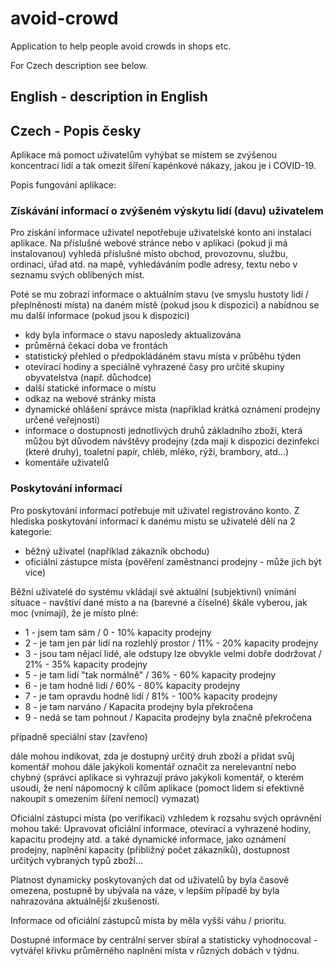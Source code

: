 # avoid-crowd
Application to help people avoid crowds in shops etc.

For Czech description see below.

## English - description in English

## Czech - Popis česky

Aplikace má pomoct uživatelům vyhýbat se místem se zvýšenou koncentrací lidí
a tak omezit šíření kapénkové nákazy, jakou je i COVID-19.

Popis fungování aplikace:

### Získávání informací o zvýšeném výskytu lidí (davu) uživatelem

Pro získání informace uživatel nepotřebuje uživatelské konto ani instalaci aplikace.
Na příslušné webové stránce nebo v aplikaci (pokud ji má instalovanou) vyhledá příslušné místo
obchod, provozovnu, službu, ordinaci, úřad atd. na mapě, vyhledáváním podle adresy, textu nebo v seznamu svých oblíbených míst.

Poté se mu zobrazí informace o aktuálním stavu (ve smyslu hustoty lidí / přeplněnosti místa)
na daném místě (pokud jsou k dispozici)
a nabídnou se mu další informace (pokud jsou k dispozici)
- kdy byla informace o stavu naposledy aktualizována
- průměrná čekací doba ve frontách
- statistický přehled o předpokládáném stavu místa v průběhu týden
- otevírací hodiny a speciálně vyhrazené časy pro určité skupiny obyvatelstva (např. důchodce)
- další statické informace o místu
- odkaz na webové stránky místa
- dynamické ohlášení správce místa (například krátká oznámení prodejny určené veřejnosti)
- informace o dostupnosti jednotlivých druhů základního zboží, která můžou být důvodem návštěvy prodejny
(zda mají k dispozici dezinfekci (které druhy), toaletní papír, chléb, mléko, rýži, brambory, atd...)
- komentáře uživatelů

### Poskytování informací 

Pro poskytování informací potřebuje mít uživatel registrováno konto.
Z hlediska poskytování informací k danému místu se uživatelé dělí na 2 kategorie:
- běžný uživatel (například zákazník obchodu)
- oficiální zástupce místa (pověření zaměstnanci prodejny - může jich být více)

Běžní uživatelé do systému vkládají své aktuální (subjektivní) vnímání situace - navštíví dané místo a na (barevné a číselné) škále vyberou, jak moc (vnímají), že je místo plné: 
- 1 - jsem tam sám / 0 - 10% kapacity prodejny
- 2 - je tam jen pár lidí na rozlehlý prostor / 11% - 20% kapacity prodejny
- 3 - jsou tam nějací lidé, ale odstupy lze obvykle velmi dobře dodržovat / 21% - 35% kapacity prodejny
- 5 - je tam lidí "tak normálně" / 36% - 60% kapacity prodejny
- 6 - je tam hodně lidí / 60% - 80% kapacity prodejny
- 7 - je tam opravdu hodně lidí / 81% - 100% kapacity prodejny
- 8 - je tam narváno / Kapacita prodejny byla překročena
- 9 - nedá se tam pohnout / Kapacita prodejny byla značně překročena

případně speciální stav (zavřeno)

dále mohou indikovat, zda je dostupný určitý druh zboží
a přidat svůj komentář
mohou dále jakýkoli komentář označit za nerelevantní nebo chybný
(správci aplikace si vyhrazují právo jakýkoli komentář, o kterém usoudí, 
že není nápomocný k cílům aplikace (pomoct lidem si efektivně nakoupit s omezením šíření nemocí)
vymazat)

Oficiální zástupci místa (po verifikaci) vzhledem k rozsahu svých oprávnění mohou také:
Upravovat oficiální informace, otevírací a vyhrazené hodiny, kapacitu prodejny atd.
a také dynamické informace, jako oznámení prodejny, naplnění kapacity (přibližný počet zákazníků),
dostupnost určitých vybraných typů zboží...

Platnost dynamicky poskytovaných dat od uživatelů by byla časově omezena, postupně by ubývala na váze,
v lepším případě by byla nahrazována aktuálnější zkušeností.

Informace od oficiální zástupců místa by měla vyšší váhu / prioritu.

Dostupné informace by centrální server sbíral a statisticky vyhodnocoval - vytvářel křivku průměrného naplnění místa v různých dobách v týdnu.

